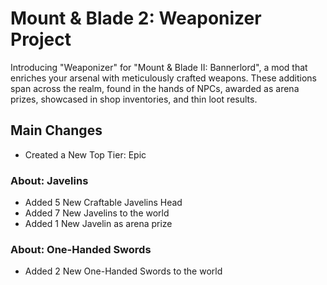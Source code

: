 # Mount & Blade 2: Weaponizer Project 
Introducing "Weaponizer" for "Mount & Blade II: Bannerlord", a mod that enriches your arsenal with meticulously crafted weapons. 
These additions span across the realm, found in the hands of NPCs, awarded as arena prizes, showcased in shop inventories, and thin loot results. 

## Main Changes ##
- Created a New Top Tier: Epic

### About: Javelins ###
- Added 5 New Craftable Javelins Head
- Added 7 New Javelins to the world
- Added 1 New Javelin as arena prize

### About: One-Handed Swords ###
- Added 2 New One-Handed Swords to the world